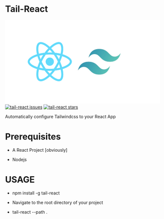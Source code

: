 # Tail-React

![](https://raw.githubusercontent.com/Inffinite/Tail-React/master/tail-react.png)
[![tail-react issues](https://img.shields.io/github/issues/Inffinite/Tail-React)](https://github.com/Inffinite/Tail-React)
[![tail-react stars](https://img.shields.io/github/stars/Inffinite/Tail-React)](https://github.com/Inffinite/Tail-React)

Automatically configure Tailwindcss to your React App

# Prerequisites

* A React Project [obviously]

* Nodejs


# USAGE

* npm install -g tail-react

* Navigate to the root directory of your project
 
* tail-react --path .


